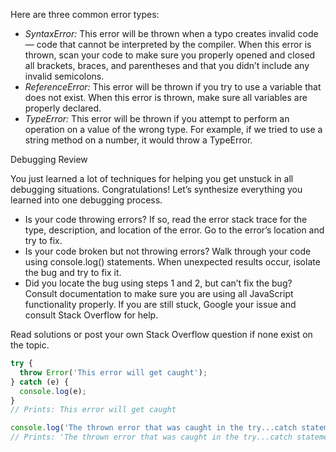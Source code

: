 Here are three common error types:

- _SyntaxError:_ This error will be thrown when a typo creates invalid code — code that cannot be interpreted by the compiler.
  When this error is thrown, scan your code to make sure you properly opened and closed all brackets, braces, and parentheses and
  that you didn’t include any invalid semicolons.
- _ReferenceError:_ This error will be thrown if you try to use a variable that does not exist. When this error is thrown,
  make sure all variables are properly declared.
- _TypeError:_ This error will be thrown if you attempt to perform an operation on a value of the wrong type. For example,
  if we tried to use a string method on a number, it would throw a TypeError.

Debugging Review

You just learned a lot of techniques for helping you get unstuck in all debugging situations. Congratulations!
Let’s synthesize everything you learned into one debugging process.

- Is your code throwing errors? If so, read the error stack trace for the type, description, and location of the error.
  Go to the error’s location and try to fix.
- Is your code broken but not throwing errors? Walk through your code using console.log() statements. When unexpected
  results occur, isolate the bug and try to fix it.
- Did you locate the bug using steps 1 and 2, but can’t fix the bug? Consult documentation to make sure you are using
  all JavaScript functionality properly. If you are still stuck, Google your issue and consult Stack Overflow for help.

Read solutions or post your own Stack Overflow question if none exist on the topic.

```javascript
try {
  throw Error('This error will get caught');
} catch (e) {
  console.log(e);
}
// Prints: This error will get caught

console.log('The thrown error that was caught in the try...catch statement!');
// Prints: 'The thrown error that was caught in the try...catch statement!'
```
